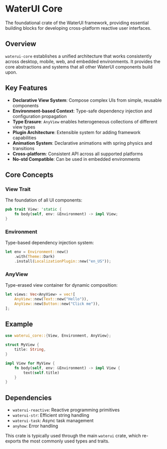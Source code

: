 # WaterUI Core

The foundational crate of the WaterUI framework, providing essential building blocks for developing cross-platform reactive user interfaces.

## Overview

`waterui-core` establishes a unified architecture that works consistently across desktop, mobile, web, and embedded environments. It provides the core abstractions and systems that all other WaterUI components build upon.

## Key Features

- **Declarative View System**: Compose complex UIs from simple, reusable components
- **Environment-based Context**: Type-safe dependency injection and configuration propagation
- **Type Erasure**: `AnyView` enables heterogeneous collections of different view types
- **Plugin Architecture**: Extensible system for adding framework capabilities
- **Animation System**: Declarative animations with spring physics and transitions
- **Cross-platform**: Consistent API across all supported platforms
- **No-std Compatible**: Can be used in embedded environments

## Core Concepts

### View Trait

The foundation of all UI components:

```rust
pub trait View: 'static {
    fn body(self, env: &Environment) -> impl View;
}
```

### Environment

Type-based dependency injection system:

```rust
let env = Environment::new()
    .with(Theme::Dark)
    .install(LocalizationPlugin::new("en_US"));
```

### AnyView

Type-erased view container for dynamic composition:

```rust
let views: Vec<AnyView> = vec![
    AnyView::new(Text::new("Hello")),
    AnyView::new(Button::new("Click me")),
];
```

## Example

```rust
use waterui_core::{View, Environment, AnyView};

struct MyView {
    title: String,
}

impl View for MyView {
    fn body(self, env: &Environment) -> impl View {
        text(self.title)
    }
}
```

## Dependencies

- `waterui-reactive`: Reactive programming primitives
- `waterui-str`: Efficient string handling
- `waterui-task`: Async task management
- `anyhow`: Error handling

This crate is typically used through the main `waterui` crate, which re-exports the most commonly used types and traits.
